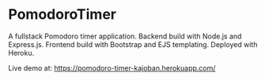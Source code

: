 # PomodoroTimer

A fullstack Pomodoro timer application. Backend build with Node.js and Express.js. Frontend build with Bootstrap and EJS templating. Deployed with Heroku.

Live demo at: https://pomodoro-timer-kajoban.herokuapp.com/
